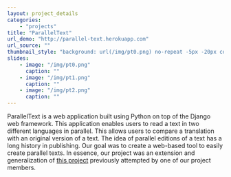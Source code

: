 ```yaml
---
layout: project_details
categories:
    - "projects"
title: "ParallelText"
url_demo: "http://parallel-text.herokuapp.com"
url_source: ""
thumbnail_style: "background: url(/img/pt0.png) no-repeat -5px -20px content-box; background-size: 190%;"
slides:
    - image: "/img/pt0.png"
      caption: ""
    - image: "/img/pt1.png"
      caption: ""
    - image: "/img/pt2.png"
      caption: ""
---
```



ParallelText is a web application built using Python on top of the Django web framework. This application enables users to read a text in two different languages in parallel. This allows users to compare a translation with an original version of a text. The idea of parallel editions of a text has a long history in publishing. Our goal was to create a web-based tool to easily create parallel texts. In essence, our project was an extension and generalization of [this project](http://www.waste.org/~roadrunner/Hegel/PhenSpirit) previously attempted by one of our project members.
